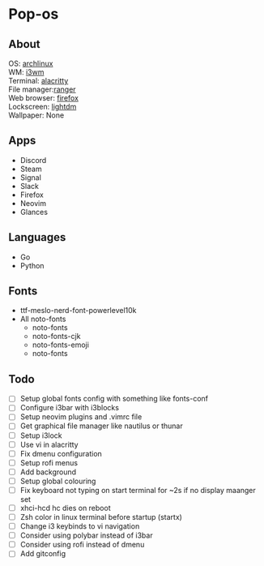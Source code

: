 # Pop-os

<!--![arch](./images/.png)-->

## About

OS: [archlinux](https://archlinux.org/)\
WM: [i3wm](https://i3wm.org)\
Terminal: [alacritty](https://github.com/alacritty/alacritty)\
File manager:[ranger](https://ranger.github.io)\
Web browser: [firefox](https://www.archlinux.org/packages/extra/x86_64/firefox/)\
Lockscreen: [lightdm](https://www.archlinux.org/packages/extra/x86_64/lightdm/)\
Wallpaper: None

<!--## Tools in Screenshot

- htop - Resource usage viewer
- neofetch - CLI system info viewer
- cava - sound visualizer
- tty-clock
- ranger - file browser
-->
## Apps

- Discord
- Steam
- Signal
- Slack
- Firefox
- Neovim
- Glances

## Languages

- Go
- Python

## Fonts

- ttf-meslo-nerd-font-powerlevel10k
- All noto-fonts
  - noto-fonts
  - noto-fonts-cjk
  - noto-fonts-emoji
  - noto-fonts

## Todo

- [ ] Setup global fonts config with something like fonts-conf
- [ ] Configure i3bar with i3blocks
- [ ] Setup neovim plugins and .vimrc file
- [ ] Get graphical file manager like nautilus or thunar
- [ ] Setup i3lock
- [ ] Use vi in alacritty
- [ ] Fix dmenu configuration
- [ ] Setup rofi menus
- [ ] Add background
- [ ] Setup global colouring
- [ ] Fix keyboard not typing on start terminal for ~2s if no display maanger set
- [ ] xhci-hcd hc dies on reboot
- [ ] Zsh color in linux terminal before startup (startx)
- [ ] Change i3 keybinds to vi navigation
- [ ] Consider using polybar instead of i3bar
- [ ] Consider using rofi instead of dmenu
- [ ] Add gitconfig
